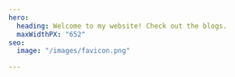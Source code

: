```yaml
---
hero:
  heading: Welcome to my website! Check out the blogs.
  maxWidthPX: "652"
seo:
  image: "/images/favicon.png"

---
```


